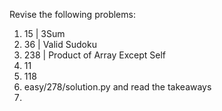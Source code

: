 Revise the following problems: 
1. 15 | 3Sum
2. 36 | Valid Sudoku
3. 238 | Product of Array Except Self
4. 11
5. 118
6. easy/278/solution.py and read the takeaways
7. 